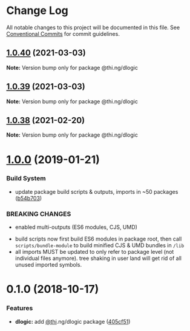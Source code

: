 # Change Log

All notable changes to this project will be documented in this file.
See [Conventional Commits](https://conventionalcommits.org) for commit guidelines.

## [1.0.40](https://github.com/thi-ng/umbrella/compare/@thi.ng/dlogic@1.0.39...@thi.ng/dlogic@1.0.40) (2021-03-03)

**Note:** Version bump only for package @thi.ng/dlogic





## [1.0.39](https://github.com/thi-ng/umbrella/compare/@thi.ng/dlogic@1.0.38...@thi.ng/dlogic@1.0.39) (2021-03-03)

**Note:** Version bump only for package @thi.ng/dlogic





## [1.0.38](https://github.com/thi-ng/umbrella/compare/@thi.ng/dlogic@1.0.37...@thi.ng/dlogic@1.0.38) (2021-02-20)

**Note:** Version bump only for package @thi.ng/dlogic





# [1.0.0](https://github.com/thi-ng/umbrella/compare/@thi.ng/dlogic@0.1.2...@thi.ng/dlogic@1.0.0) (2019-01-21)

### Build System

* update package build scripts & outputs, imports in ~50 packages ([b54b703](https://github.com/thi-ng/umbrella/commit/b54b703))

### BREAKING CHANGES

* enabled multi-outputs (ES6 modules, CJS, UMD)

- build scripts now first build ES6 modules in package root, then call
  `scripts/bundle-module` to build minified CJS & UMD bundles in `/lib`
- all imports MUST be updated to only refer to package level
  (not individual files anymore). tree shaking in user land will get rid of
  all unused imported symbols.

# 0.1.0 (2018-10-17)

### Features

* **dlogic:** add [@thi](https://github.com/thi).ng/dlogic package ([405cf51](https://github.com/thi-ng/umbrella/commit/405cf51))
